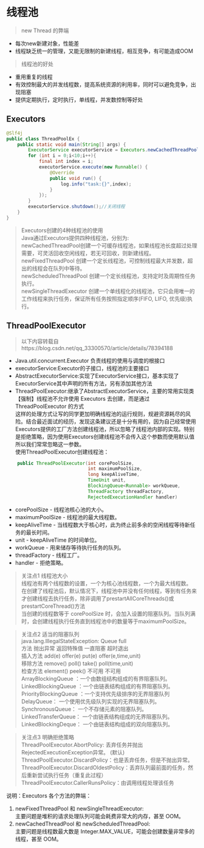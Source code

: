 # 线程池 
> new Thread 的弊端  
* 每次new新建对象，性能差
* 线程缺乏统一的管理，又能无限制的新建线程，相互竞争，有可能造成OOM
> 线程池的好处
* 重用重复的线程
* 有效控制最大的并发线程数，提高系统资源的利用率，同时可以避免竞争，出现阻塞
* 提供定期执行，定时执行，单线程，并发数控制等好处
## Executors
```java
@Slf4j
public class ThreadPoolEx {
    public static void main(String[] args) {
        ExecutorService executorService = Executors.newCachedThreadPool();
        for (int i = 0;i<10;i++){
            final int index = i;
            executorService.execute(new Runnable() {
                @Override
                public void run() {
                    log.info("task:{}",index);
                }
            });
        }
        executorService.shutdown();//关闭线程
    }
}
```
>Executors创建的4种线程池的使用  
Java通过Executors提供四种线程池，分别为:  
newCachedThreadPool创建一个可缓存线程池，如果线程池长度超过处理需要，可灵活回收空闲线程，若无可回收，则新建线程。  
newFixedThreadPool 创建一个定长线程池，可控制线程最大并发数，超出的线程会在队列中等待。  
newScheduledThreadPool 创建一个定长线程池，支持定时及周期性任务执行。  
newSingleThreadExecutor 创建一个单线程化的线程池，它只会用唯一的工作线程来执行任务，保证所有任务按照指定顺序(FIFO, LIFO, 优先级)执行。

## ThreadPoolExecutor
> 以下内容转载自https://blog.csdn.net/qq_33300570/article/details/78394188
* Java.util.concurrent.Executor 负责线程的使用与调度的根接口
* executorService:Executor的子接口，线程池的主要接口
* AbstractExecutorService:实现了ExecutorService接口，基本实现了ExecutorService其中声明的所有方法，另有添加其他方法
* ThreadPoolExecutor:继承了AbstractExecutorService，主要的常用实现类
【强制】线程池不允许使用 Executors 去创建，而是通过 ThreadPoolExecutor 的方式  
这样的处理方式让写的同学更加明确线程池的运行规则，规避资源耗尽的风险。结合最近面试的经历，发现这条建议还是十分有用的，因为自己经常使用Executors提供的工厂方法创建线程池，所以忽略了线程池内部的实现。特别是拒绝策略，因为使用Executors创建线程池不会传入这个参数而使用默认值所以我们常常忽略这一参数。  
使用ThreadPoolExecutor创建线程池：
```java
    public ThreadPoolExecutor(int corePoolSize,
                              int maximumPoolSize,
                              long keepAliveTime,
                              TimeUnit unit,
                              BlockingQueue<Runnable> workQueue,
                              ThreadFactory threadFactory,
                              RejectedExecutionHandler handler) 
```
* corePoolSize - 线程池核心池的大小。
* maximumPoolSize - 线程池的最大线程数。
* keepAliveTime - 当线程数大于核心时，此为终止前多余的空闲线程等待新任务的最长时间。
* unit - keepAliveTime 的时间单位。
* workQueue - 用来储存等待执行任务的队列。
* threadFactory - 线程工厂。
* handler - 拒绝策略。

> 关注点1 线程池大小  
 线程池有两个线程数的设置，一个为核心池线程数，一个为最大线程数。  
 在创建了线程池后，默认情况下，线程池中并没有任何线程，等到有任务来才创建线程去执行任务，除非调用了prestartAllCoreThreads()或prestartCoreThread()方法  
 当创建的线程数等于 corePoolSize 时，会加入设置的阻塞队列。当队列满时，会创建线程执行任务直到线程池中的数量等于maximumPoolSize。
 
> 关注点2 适当的阻塞队列  
java.lang.IllegalStateException: Queue full  
方法 抛出异常 返回特殊值 一直阻塞 超时退出  
插入方法 add(e) offer(e) put(e) offer(e,time,unit)  
移除方法 remove() poll() take() poll(time,unit)  
检查方法 element() peek() 不可用 不可用  
ArrayBlockingQueue ：一个由数组结构组成的有界阻塞队列。  
LinkedBlockingQueue ：一个由链表结构组成的有界阻塞队列。  
PriorityBlockingQueue ：一个支持优先级排序的无界阻塞队列  
DelayQueue： 一个使用优先级队列实现的无界阻塞队列。  
SynchronousQueue： 一个不存储元素的阻塞队列。  
LinkedTransferQueue： 一个由链表结构组成的无界阻塞队列。  
LinkedBlockingDeque： 一个由链表结构组成的双向阻塞队列。

> 关注点3 明确拒绝策略  
ThreadPoolExecutor.AbortPolicy: 丢弃任务并抛出RejectedExecutionException异常。 (默认)  
ThreadPoolExecutor.DiscardPolicy：也是丢弃任务，但是不抛出异常。  
ThreadPoolExecutor.DiscardOldestPolicy：丢弃队列最前面的任务，然后重新尝试执行任务（重复此过程）  
ThreadPoolExecutor.CallerRunsPolicy：由调用线程处理该任务

说明：Executors 各个方法的弊端：  
1. newFixedThreadPool 和 newSingleThreadExecutor:  
主要问题是堆积的请求处理队列可能会耗费非常大的内存，甚至 OOM。  
2. newCachedThreadPool 和 newScheduledThreadPool:  
主要问题是线程数最大数是 Integer.MAX_VALUE，可能会创建数量非常多的线程，甚至 OOM。
